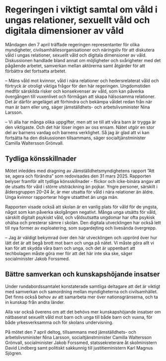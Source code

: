 # Regeringen i viktigt samtal om våld i ungas relationer, sexuellt våld och digitala dimensioner av våld

Måndagen den 7 april träffade regeringen representanter för olika myndigheter, civilsamhällesorganisationer och näringsliv för att diskutera våld i ungas relationer, sexuellt våld och digitala dimensioner av våld. Diskussionen handlade bland annat om möjligheter och svårigheter med det pågående arbetet, samverkan mellan aktörerna samt åtgärder för att förbättra det fortsatta arbetet.

– Mäns våld mot kvinnor, våld i nära relationer och hedersrelaterat våld och förtryck är otroligt viktiga frågor för den här regeringen. Ungdomstiden medför särskilda risker och konsekvenser av våld, som kan påverka övergången till vuxenlivet och förmågan att skapa hälsosamma relationer. Det är därför angeläget att förhindra och bekämpa våldet redan från när man är barn eller ung, säger jämställdhets- och arbetslivsminister Nina Larsson.

– Vi alla har många olika uppgifter, men att se till att våra barn är trygga är den viktigaste. Och det här löser ingen av oss ensam. Nätet utgör en stor del av barnens vardag och barnens verklighet. Så jag är glad att vi kan fortsätta ha den diskussionen tillsammans, säger socialtjänstminister Camilla Waltersson Grönvall.

## Tydliga könsskillnader

Mötet inleddes med dragning av Jämställdhetsmyndighetens rapport ”Att se, agera och förändra” som redovisades den 31 mars 2025. Rapporten belyser framför allt tydliga könsskillnader - flickor och icke-binära angav att de utsatts för våld i större utsträckning än pojkar. Yngre personer, särskilt i åldersgruppen 20–24 år, är mer utsatta för våld i nära relationer än äldre. Unga kvinnor rapporterar högre utsatthet än unga män.

Rapporten visade också att skolan är en vanlig plats för våld för de yngsta, något som kan påverka skolgången negativt. Många unga utsätts för våld, särskilt digitalt psykiskt våld, och våldsutsatta ungdomar har ofta psykisk ohälsa och presterar sämre i skolan. Den digitala utvecklingen har också lett till nya former av exploatering, som sugardejting och livesända övergrepp.

– Jag är väldigt bekymrad över den här utvecklingen och upprörd över hur lätt det är att begå brott mot barn och unga på nätet. Vi måste göra allt vi kan för att skydda våra barn och unga, och det är uppenbart att techbolagen måste göra mer för att det här inte ska ske, säger socialminister Jakob Forssmed.

## Bättre samverkan och kunskapshöjande insatser

Under rundabordssamtalet konstaterade samtliga deltagare att det är viktigt med samverkan och samordning mellan myndigheterna och civilsamhället. Det finns också behov av att samarbeta mer över nationsgränserna, och ta in kunskap från andra länder.

Alla var också överens om att det behövs mer kunskapshöjande insatser om nätbaserat sexuellt våld mot barn och unga till både barn och vuxna, för både yrkesverksamma och för skolans undervisning.

På mötet den 7 april deltog, tillsammans med jämställdhets- och arbetslivsminister Nina Larsson, socialtjänstminister Camilla Waltersson Grönvall, socialminister Jakob Forssmed, statssekreterare åt skolministern David Lindberg samt politiskt sakkunnig till justitieministern Karl Magnus Sjögren.
